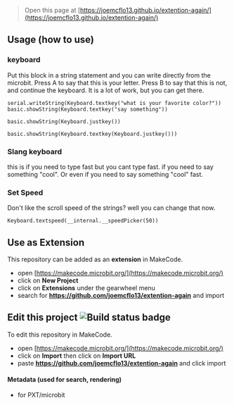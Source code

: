 
> Open this page at [https://joemcflo13.github.io/extention-again/](https://joemcflo13.github.io/extention-again/)

## Usage (how to use)

### keyboard

Put this block in a string statement and you can write directly from the microbit. Press A to say that this is your letter. Press B to say that this is not, and continue the keyboard.
It is a lot of work, but you can get there.

``` blocks
serial.writeString(Keyboard.textkey("what is your favorite color?"))
basic.showString(Keyboard.textkey("say something"))

basic.showString(Keyboard.justkey())

basic.showString(Keyboard.textkey(Keyboard.justkey()))
```

### Slang keyboard

this is if you need to type fast but you cant type fast. if you need to say something "cool". Or even if you need to say something "cool" fast.

### Set Speed

Don't like the scroll speed of the strings? well you can change that now.

``` blocks
Keyboard.textspeed(__internal.__speedPicker(50))
```

## Use as Extension

This repository can be added as an **extension** in MakeCode.

* open [https://makecode.microbit.org/](https://makecode.microbit.org/)
* click on **New Project**
* click on **Extensions** under the gearwheel menu
* search for **https://github.com/joemcflo13/extention-again** and import

## Edit this project ![Build status badge](https://github.com/joemcflo13/extention-again/workflows/MakeCode/badge.svg)

To edit this repository in MakeCode.

* open [https://makecode.microbit.org/](https://makecode.microbit.org/)
* click on **Import** then click on **Import URL**
* paste **https://github.com/joemcflo13/extention-again** and click import


#### Metadata (used for search, rendering)

* for PXT/microbit
<script src="https://makecode.com/gh-pages-embed.js"></script><script>makeCodeRender("{{ site.makecode.home_url }}", "{{ site.github.owner_name }}/{{ site.github.repository_name }}");</script>
